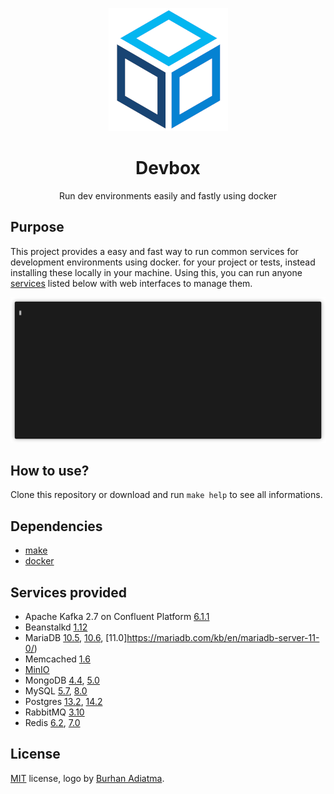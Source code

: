 <p align="center"><img alt="Devbox" src="./cube-11.png" /></p>
<h1 align="center">Devbox</h1>
<p align="center">Run dev environments easily and fastly using docker</p>

## Purpose

This project provides a easy and fast way to run common services for development environments using docker. for your project or tests, instead installing these locally in your machine. Using this, you can run anyone [services](#services-provided) listed below with web interfaces to manage them.

<p align="center"><a href="./terminal.gif?raw=true"><img alt="Terminal" src="./terminal.gif?raw=true" /></a></p>

## How to use?

Clone this repository or download and run `make help` to see all informations.

## Dependencies

* [make](https://www.gnu.org/software/make/)
* [docker](https://www.docker.com/)

## Services provided

* Apache Kafka 2.7 on Confluent Platform [6.1.1](https://docs.confluent.io/platform/6.1.1/release-notes/index.html)
* Beanstalkd [1.12](https://beanstalkd.github.io/2020/06/04/1.12-release-notes.html)
* MariaDB [10.5](https://mariadb.com/kb/en/mariadb-server-10-5/), [10.6](https://mariadb.com/kb/en/mariadb-server-10-6/), [11.0]https://mariadb.com/kb/en/mariadb-server-11-0/)
* Memcached [1.6](https://memcached.org/)
* [MinIO](https://min.io/)
* MongoDB [4.4](https://docs.mongodb.com/manual/release-notes/4.4/), [5.0](https://docs.mongodb.com/manual/release-notes/5.0/)
* MySQL [5.7](https://dev.mysql.com/doc/relnotes/mysql/5.7/en/), [8.0](https://dev.mysql.com/doc/relnotes/mysql/8.0/en/)
* Postgres [13.2](https://www.postgresql.org/docs/13/release-13-2.html), [14.2](https://www.postgresql.org/docs/14/release-14-2.html)
* RabbitMQ [3.10](https://blog.rabbitmq.com/tags/v3.10.x/)
* Redis [6.2](https://redis.io), [7.0](https://redis.io)

## License
[MIT](/license) license, logo by [Burhan Adiatma](https://www.vecteezy.com/members/gembuls).
